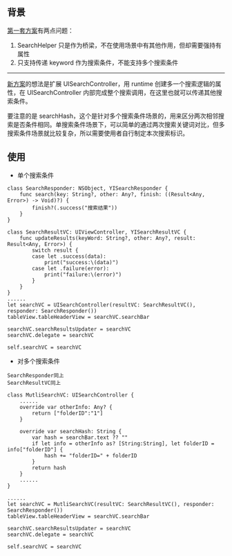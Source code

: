 ## 背景

[第一套方案](https://github.com/zhenghongyi/myShared/tree/master/Search)有两点问题：

1. SearchHelper 只是作为桥梁，不在使用场景中有其他作用，但却需要强持有属性
2. 只支持传递 keyword 作为搜索条件，不能支持多个搜索条件

--------------
[新方案](https://github.com/zhenghongyi/myShared/tree/master/Search/V2/YISearch.swift)的想法是扩展 UISearchController，用 runtime 创建多一个搜索逻辑的属性，在 UISearchController 内部完成整个搜索调用，在这里也就可以传递其他搜索条件。

要注意的是 searchHash，这个是针对多个搜索条件场景的，用来区分两次相邻搜索是否条件相同。单搜索条件场景下，可以简单的通过两次搜索关键词对比，但多搜索条件场景就比较复杂，所以需要使用者自行制定本次搜索标识。

## 使用

* 单个搜索条件

```
class SearchResponder: NSObject, YISearchResponder {
    func search(key: String?, other: Any?, finish: ((Result<Any, Error>) -> Void)?) {
        finish?(.success("搜索结果"))
    }
}

class SearchResultVC: UIViewController, YISearchResultVC {
    func updateResults(keyWord: String?, other: Any?, result: Result<Any, Error>) {
        switch result {
        case let .success(data):
            print("success:\(data)")
        case let .failure(error):
            print("failure:\(error)")
        }
    }
}
......
let searchVC = UISearchController(resultVC: SearchResultVC(), responder: SearchResponder())
tableView.tableHeaderView = searchVC.searchBar

searchVC.searchResultsUpdater = searchVC
searchVC.delegate = searchVC
    
self.searchVC = searchVC
```

* 对多个搜索条件

```
SearchResponder同上
SearchResultVC同上

class MutliSearchVC: UISearchController {
	......
    override var otherInfo: Any? {
        return ["folderID":"1"]
    }
    
    override var searchHash: String {
        var hash = searchBar.text ?? ""
        if let info = otherInfo as? [String:String], let folderID = info["folderID"] {
            hash += "folderID=" + folderID
        }
        return hash
    }
    ......
}

......
let searchVC = MutliSearchVC(resultVC: SearchResultVC(), responder: SearchResponder())
tableView.tableHeaderView = searchVC.searchBar

searchVC.searchResultsUpdater = searchVC
searchVC.delegate = searchVC
    
self.searchVC = searchVC

```
